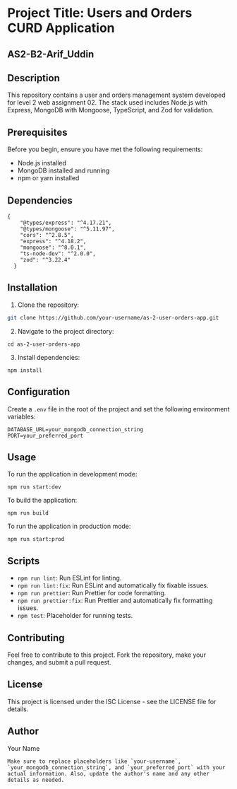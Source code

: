 # Project Title: Users and Orders CURD Application

## AS2-B2-Arif_Uddin

## Description

This repository contains a user and orders management system developed for level 2 web assignment 02. The stack used includes Node.js with Express, MongoDB with Mongoose, TypeScript, and Zod for validation.

## Prerequisites

Before you begin, ensure you have met the following requirements:

- Node.js installed
- MongoDB installed and running
- npm or yarn installed

## Dependencies

```
{
    "@types/express": "^4.17.21",
    "@types/mongoose": "^5.11.97",
    "cors": "^2.8.5",
    "express": "^4.18.2",
    "mongoose": "^8.0.1",
    "ts-node-dev": "^2.0.0",
    "zod": "^3.22.4"
  }
```

## Installation

1. Clone the repository:

```bash
git clone https://github.com/your-username/as-2-user-orders-app.git
```

2. Navigate to the project directory:

```
cd as-2-user-orders-app
```

3. Install dependencies:

```
npm install
```

## Configuration

Create a `.env` file in the root of the project and set the following environment variables:

```
DATABASE_URL=your_mongodb_connection_string
PORT=your_preferred_port
```

## Usage

To run the application in development mode:

```
npm run start:dev
```

To build the application:

```
npm run build
```

To run the application in production mode:

```
npm run start:prod
```

## Scripts

- `npm run lint`: Run ESLint for linting.
- `npm run lint:fix`: Run ESLint and automatically fix fixable issues.
- `npm run prettier`: Run Prettier for code formatting.
- `npm run prettier:fix`: Run Prettier and automatically fix formatting issues.
- `npm test`: Placeholder for running tests.

## Contributing

Feel free to contribute to this project. Fork the repository, make your changes, and submit a pull request.

## License

This project is licensed under the ISC License - see the LICENSE file for details.

## Author

Your Name

```
Make sure to replace placeholders like `your-username`, `your_mongodb_connection_string`, and `your_preferred_port` with your actual information. Also, update the author's name and any other details as needed.
```
